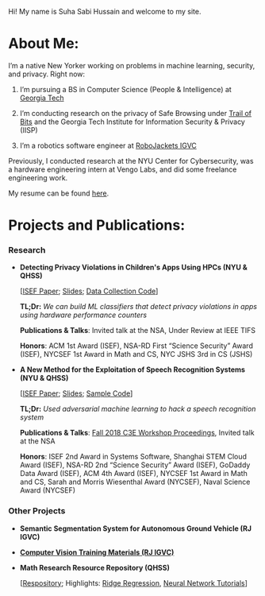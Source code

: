 Hi! My name is Suha Sabi Hussain and welcome to my site. 

# About Me:

I’m a native New Yorker working on problems in machine learning, security, and privacy. Right now: 

1. I’m pursuing a BS in Computer Science (People & Intelligence) at [Georgia Tech](https://cc.gatech.edu/)

2. I’m conducting research on the privacy of Safe Browsing under [Trail of Bits](https://www.trailofbits.com/) and the Georgia Tech Institute for Information Security & Privacy (IISP)

3. I’m a robotics software engineer at [RoboJackets IGVC](https://robojackets.org/teams/intelligent-ground-vehicle-competition/)

Previously, I conducted research at the NYU Center for Cybersecurity, was a hardware engineering intern at Vengo Labs, and did some freelance engineering work. 

My resume can be found [here](https://sshussain.me/SH_R.pdf). 

# Projects and Publications:

### Research

+ **Detecting Privacy Violations in Children's Apps Using HPCs (NYU & QHSS)** 

   [[ISEF Paper](https://drive.google.com/file/d/1IKWQ72VcVUSOioZ19B6X3CemOhZKAsFo/view); [Slides](https://docs.google.com/presentation/d/1XsHg5j47Ob5W22Fz3rVa4eiA4QDxG_LS0D_g0-SD2hw/edit?usp=sharing); [Data Collection Code](https://github.com/suhacker1/hpc-a)]
   
   **TL;Dr:** *We can build ML classifiers that detect privacy violations in apps using hardware performance counters*
      
   **Publications & Talks**: Invited talk at the NSA, Under Review at IEEE TIFS 
   
   **Honors**: ACM 1st Award (ISEF), NSA-RD First “Science Security” Award (ISEF), NYCSEF 1st Award in Math and CS, NYC JSHS 3rd in CS (JSHS)

+ **A New Method for the Exploitation of Speech Recognition Systems (NYU & QHSS)** 

   [[ISEF Paper](https://drive.google.com/file/d/1ByrSzbkMNXoF-iJ1uwdhpyixC0_7D1Wy/view); [Slides](https://docs.google.com/presentation/d/1JxGNaqcpdKTIlk0w19AA_vlWDoO95H_7zL3ooscUGj8/edit?usp=sharing); [Sample Code](https://github.com/suhacker1/phonetic-classification)]
   
   **TL;Dr:** *Used adversarial machine learning to hack a speech recognition system*
      
   **Publications & Talks**: [Fall 2018 C3E Workshop Proceedings](https://cps-vo.org/node/55909), Invited talk at the NSA
   
   **Honors**: ISEF 2nd Award in Systems Software, Shanghai STEM Cloud Award (ISEF), NSA-RD 2nd “Science Security” Award (ISEF), GoDaddy Data Award (ISEF), ACM 4th Award (ISEF), NYCSEF 1st Award in Math and CS, Sarah and Morris Wiesenthal Award (NYCSEF), Naval Science Award (NYCSEF)
   
### Other Projects

+ **Semantic Segmentation System for Autonomous Ground Vehicle (RJ IGVC)** 

+ **[Computer Vision Training Materials (RJ IGVC)](https://github.com/RoboJackets/nn-training)** 

+ **Math Research Resource Repository (QHSS)**

   [[Respository](https://github.com/jchen42703/MathResearchQHSS); Highlights: [Ridge Regression](https://github.com/jchen42703/MathResearchQHSS/tree/master/Ridge_Regression_for_Prostitution), [Neural Network Tutorials](https://github.com/jchen42703/MathResearchQHSS/tree/master/tutorials)]
   
